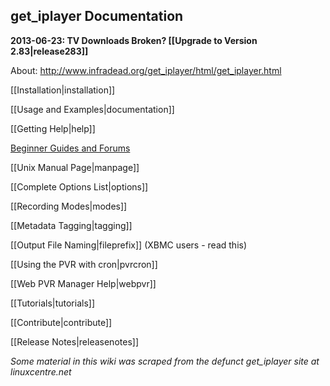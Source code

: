## get_iplayer Documentation

**2013-06-23: TV Downloads Broken? [[Upgrade to Version 2.83|release283]]**

About: <http://www.infradead.org/get_iplayer/html/get_iplayer.html>

[[Installation|installation]]

[[Usage and Examples|documentation]]

[[Getting Help|help]]

[Beginner Guides and Forums](http://getiplayer.co.uk)

[[Unix Manual Page|manpage]]

[[Complete Options List|options]]

[[Recording Modes|modes]]

[[Metadata Tagging|tagging]]

[[Output File Naming|fileprefix]] (XBMC users - read this)

[[Using the PVR with cron|pvrcron]]

[[Web PVR Manager Help|webpvr]]

[[Tutorials|tutorials]]

[[Contribute|contribute]]

[[Release Notes|releasenotes]]

*Some material in this wiki was scraped from the defunct get_iplayer site at linuxcentre.net*